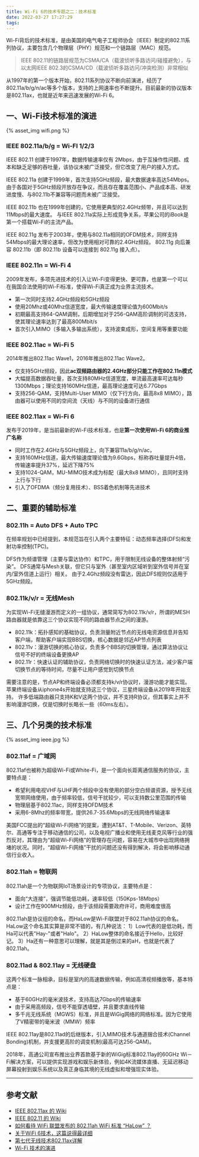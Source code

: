 ```yaml
---
title: Wi-Fi 6的技术专题之二：技术标准
date: 2022-03-27 17:27:29
tags:
---
```


Wi-Fi背后的技术标准，是由美国的电气电子工程师协会（IEEE）制定的802.11系列协议，主要包含几个物理层（PHY）规范和一个链路层（MAC）规范。

> IEEE 802.11的链路层规范为CSMA/CA（载波侦听多路访问/碰撞避免），与以太网IEEE 802.3的CSMA/CD（载波侦听多路访问/冲突检测）非常相似

从1997年的第一个版本开始，802.11系列协议不断向前演进，经历了802.11a/b/g/n/ac等多个版本，支持的上网速率也不断提升。目前最新的协议版本是802.11ax，也就是近年来迅速发展的Wi-Fi 6。

## 一、Wi-Fi技术标准的演进

{% asset_img wifi.png %}

### IEEE 802.11a/b/g = Wi-FI 1/2/3

IEEE 802.11
创建于1997年，数据传输速率仅有 2Mbps，由于互操作性问题、成本和缺乏足够的吞吐量，该协议未被广泛接受，但它改变了用户的接入方式。

IEEE 802.11a
创建于1999年，首次支持5GHz频段，最大数据速率高达54Mbps。
由于各国对于5GHz频段开放存在争议，而且存在覆盖范围小、产品成本高、研发进度慢、与802.11b不兼容等问题而未被广泛接受。

IEEE 802.11b
也在1999年创建的，它使用更典型的2.4GHz频带，并且可以达到11Mbps的最大速度。
与IEEE 802.11a实际上形成竞争关系，苹果公司的iBook是第一个搭载Wi-Fi的主流产品。

IEEE 802.11g
发布于2003年，使用与802.11a相同的OFDM技术，同样支持54Mbps的最大理论速率，但改为使用相对可靠的2.4GHz频段。
802.11g 向后兼容 802.11b（即 802.11b 设备可以连接到 802.11g 接入点）。

### IEEE 802.11n = Wi-Fi 4

2009年发布，多项先进技术的引入让Wi-Fi变得更快、更可靠，也是第一个可以在我国合法使用的Wi-Fi标准，使得Wi-Fi真正成为业界主流技术。
- 第一次同时支持2.4GHz频段和5GHz频段
- 使用20Mhz或40Mhz信道宽度，最大传输速度理论值为600Mbit/s
- 初期最高支持64-QAM调制，后期增加对于256-QAM高阶调制的可选支持，使其理论速率达到了最高800Mbit/s
- 首次引入MIMO（多输入多输出系统），支持波束成形，空间复用等重要功能

### IEEE 802.11ac = Wi-Fi 5

2014年推出802.11ac Wave1，2016年推出802.11ac Wave2。
- 仅支持5GHz频段，因此**ac双频路由器的2.4GHz部分只能工作在802.11n模式**
- 大幅提高数据吞吐量，首次支持80MHz信道宽度，单流最高速率可达每秒1300Mbps；理论支持160MHz信道，最高理论速度可达6.77Gbps
- 支持256-QAM，支持Multi-User MIMO（仅下行方向，最高8x8 MIMO），路由器可以使用不同的空间流（天线）与不同的设备进行通信

### IEEE 802.11ax = Wi-Fi 6

发布于2019年，是当前最新的Wi-Fi技术标准，也是**第一次使用Wi-Fi 6的商业推广名称**
- 同时工作在2.4GHz与5GHz频段上，向下兼容11a/b/g/n/ac，
- 支持160MHz信道，最大传输速度理论值为9.6Gbps，标称吞吐量提升4倍，传输速率提升37%，延迟下降75%
- 支持1024-QAM，MU-MIMO技术成为标配（最大8x8 MIMO），且同时支持上行与下行
- 引入了OFDMA（频分复用技术）、BSS着色机制等先进技术

## 二、重要的辅助标准

### 802.11h = Auto DFS + Auto TPC

在频率规划中已经提到，本规范旨在引入两个主要特征：动态频率选择(DFS)和发射功率控制(TPC)。

DFS作为频谱管理（主要与雷达协作）和TPC，用于限制无线设备的整体射频“污染”。
DFS通常与Mesh关联，但它只与室外（甚至室内区域听到室外信号并在室内/室外信道上运行）相关。
由于2.4Ghz频段没有雷达，因此DFS规则仅适用于5GHz频段。 

### 802.11k/v/r = 无线Mesh

为实现Wi-Fi无缝漫游而定义的一组协议，通常简写为802.11k/v/r，所谓的MESH路由器就是依靠这三个协议实现不同的路由器节点之间的漫游。

- 802.11k：拓扑感知的基础协议，负责测量附近节点的无线电资源信息并告知客户端，帮助客户端实现BBS切换，核心数据是邻近AP节点列表
- 802.11v：漫游切换的核心协议，负责多个BBS的切换管理，通过算法协议让信号不好的终端设备更换AP
- 802.11r：快速认证的辅助协议，负责网络切换时的快速认证方法，减少客户端切换节点的等待时间，尽量不让用户感觉到切换节点

需要注意的是，节点AP和终端设备必须都支持k/v/r协议时，漫游功能才能实现。
苹果终端设备从iphone4s开始就支持这三个协议，三星终端设备从2019年开始支持。
许多低端路由器只支持K和V这两个协议，并不支持R协议，但其事实上并不影响漫游切换，仅是切换时长略长一些（60ms左右）。

## 三、几个另类的技术标准

{% asset_img ieee.jpg %}

### 802.11af = 广域网
 
802.11af也被称为超级Wi-Fi或White-Fi，是一个面向长距离通信服务的协议，主要特点是：
- 希望利用电视VHF与UHF两个频段中没有使用的部分空白频谱资源，授予无线宽带网络使用，由于频率较低，信号干扰较少，可以支持数公里范围的传输
- 物理层基于802.11ac，同样支持OFDM技术
- 采用6-8Mhz的频率带宽，提供26.7-35.6Mbps的无线网络传输速率

美国FCC提出的“超级Wi-Fi网络”的提案，遭到AT&T、T-Mobile、Verizon、英特尔、高通等专注于移动通信的公司，以及电视广播业和使用无线麦克风等行业的强烈反对，其理由为“超级Wi-Fi网络”的管理存在问题，容易在大城市中出现网络拥堵的状况。同时，“超级Wi-Fi网络”干扰的问题还没有得到解决，将会影响移动通信行业收入。

### 802.11ah = 物联网

802.11ah是一个为物联网IoT场景设计的专项协议，主要特点是：
- 面向“大连接”，强调节能低功耗，速率较低（150Kps-18Mbps）
- 设计工作在900MHz频段，由于该频段需要政府许可，商用难度很高

802.11ah是协议组的命名，而HaLow是Wi-Fi联盟对于802.11ah协议的命名。HaLow这个命名其实算是非常不错的，有几种说法：
1）Low代表的是低功耗，而Ha可以代表"Hay-"或者"Halo"。
2）HaLow整体的命名接近于Hello，比较好记。
3）Ha还有一种意思可以理解，就是其是倒过来的aH，也就是代表了802.11ah。


### 802.11ad & 802.11ay = 无线硬盘

这两个标准一脉相承，目标是室内的高速数据传输，例如高清视频播放等，基本特点是：
- 基于60GHz的毫米波技术，支持高达7Gbps的传输速率
- 由于采用高频段，信号不能穿透墙壁，并且要求直线传输
- 多千兆无线系统（MGWS）标准，并且是WiGig网络的网络标准。因为它使用了V精密带的毫米波（MMW）频率

IEEE 802.11ay是802.11ad的后继版本，引入MIMO技术与通道捆合技术(Channel Bonding)机制，并支援更高阶的调变机制(最高可达256-QAM)。

2018年，高通公司宣布推出业界首款基于新的WiGig标准802.11ay的60GHz Wi－Fi解决方案，可以提供实现游戏和娱乐新体验，例如4K流媒体直播、无延迟移动屏幕投射到娱乐系统以及真正身临其境的无线虚拟和增强现实体验。

---

## 参考文献

- [IEEE 802.11ax 的 Wiki](https://zh.wikipedia.org/wiki/IEEE_802.11ax)
- [IEEE 802.11 的 Wiki](https://zh.wikipedia.org/wiki/IEEE_802.11)
- [如何看待 WiFi 联盟发布的 802.11ah WiFi 标准 “HaLow” ？](https://www.zhihu.com/question/39183519/answer/1156959383)
- [关于WiFi 6技术，这篇说得最详细](http://www.semiinsights.com/s/electronic_components/23/38911.shtml)
- [第七代无线技术802.11ax详解](https://www.ruijie.com.cn/fa/xw-hlw/81858/)
- [Wi-Fi 技术的演进](https://www.eet-china.com/mp/a44484.html)